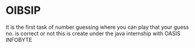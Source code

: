 # OIBSIP
It is the first task of number guessing where you can play that your guess no. is correct or not this is create  under the java internship with OASIS INFOBYTE
